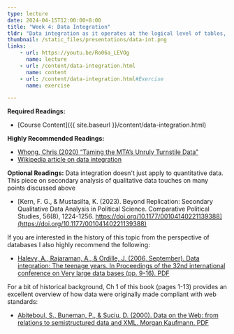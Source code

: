 ```yaml
---
type: lecture
date: 2024-04-15T12:00:00+8:00
title: "Week 4: Data Integration"
tldr: "Data integration as it operates at the logical level of tables, and data that feed into user interfaces."
thumbnail: /static_files/presentations/data-int.png
links:
    - url: https://youtu.be/Ro06a_LEVOg
      name: lecture
    - url: /content/data-integration.html
      name: content
    - url: /content/data-integration.html#Exercise
      name: exercise

---
```

**Required Readings:**  
- [Course Content]({{ site.baseurl }}/content/data-integration.html)

**Highly Recommended Readings:**
- [Whong, Chris (2020) “Taming the MTA’s Unruly Turnstile Data”](https://medium.com/qri-io/taming-the-mtas-unruly-turnstile-data-c945f5f96ba0)
- [Wikipedia article on data integration](https://en.wikipedia.org/wiki/Data_integration)

**Optional Readings:**
Data integration doesn't just apply to quantitative data. This piece on secondary analysis of qualitative data touches on many points discussed above
- [Kern, F. G., & Mustasilta, K. (2023). Beyond Replication: Secondary Qualitative Data Analysis in Political Science. Comparative Political Studies, 56(8), 1224-1256. https://doi.org/10.1177/00104140221139388](https://doi.org/10.1177/00104140221139388)

If you are interested in the history of this topic from the perspective of databases I also highly recommend the following:

- [Halevy, A., Rajaraman, A., & Ordille, J. (2006, September). Data integration: The teenage years. In Proceedings of the 32nd international conference on Very large data bases (pp. 9-16). PDF](https://www.cin.ufpe.br/~if696/referencias/integracao/_Data_Integration-The_Teenage_Years.pdf)

For a bit of historical background, Ch 1 of this book (pages 1-13) provides an excellent overview of how data were originally made compliant with web standards:

- [Abiteboul, S., Buneman, P., & Suciu, D. (2000). Data on the Web: from relations to semistructured data and XML. Morgan Kaufmann. PDF]({{site.baseurl}}content/readings/Data-on-the-Web-Skeleton.pdf)